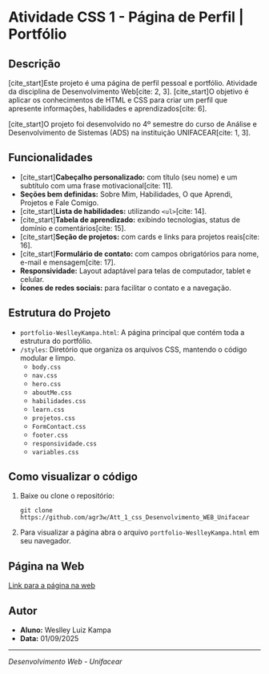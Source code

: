 # Atividade CSS 1 - Página de Perfil | Portfólio

## Descrição

[cite_start]Este projeto é uma página de perfil pessoal e portfólio. Atividade da disciplina de Desenvolvimento Web[cite: 2, 3]. [cite_start]O objetivo é aplicar os conhecimentos de HTML e CSS para criar um perfil que apresente informações, habilidades e aprendizados[cite: 6].

[cite_start]O projeto foi desenvolvido no 4º semestre do curso de Análise e Desenvolvimento de Sistemas (ADS) na instituição UNIFACEAR[cite: 1, 3].

## Funcionalidades

- [cite_start]**Cabeçalho personalizado:** com título (seu nome) e um subtítulo com uma frase motivacional[cite: 11].
- **Seções bem definidas:** Sobre Mim, Habilidades, O que Aprendi, Projetos e Fale Comigo.
- [cite_start]**Lista de habilidades:** utilizando `<ul>`[cite: 14].
- [cite_start]**Tabela de aprendizado:** exibindo tecnologias, status de domínio e comentários[cite: 15].
- [cite_start]**Seção de projetos:** com cards e links para projetos reais[cite: 16].
- [cite_start]**Formulário de contato:** com campos obrigatórios para nome, e-mail e mensagem[cite: 17].
- **Responsividade:** Layout adaptável para telas de computador, tablet e celular.
- **Ícones de redes sociais:** para facilitar o contato e a navegação.

## Estrutura do Projeto

- `portfolio-WeslleyKampa.html`: A página principal que contém toda a estrutura do portfólio.
- `/styles`: Diretório que organiza os arquivos CSS, mantendo o código modular e limpo.
    - `body.css`
    - `nav.css`
    - `hero.css`
    - `aboutMe.css`
    - `habilidades.css`
    - `learn.css`
    - `projetos.css`
    - `FormContact.css`
    - `footer.css`
    - `responsividade.css`
    - `variables.css`

## Como visualizar o código

1. Baixe ou clone o repositório:
   ```
   git clone https://github.com/agr3w/Att_1_css_Desenvolvimento_WEB_Unifacear
   ```
2. Para visualizar a página abra o arquivo `portfolio-WeslleyKampa.html` em seu navegador.

## Página na Web

[Link para a página na web](https://agr3w.github.io/Att_1_css_Desenvolvimento_WEB_Unifacear/)

## Autor

- **Aluno:** Weslley Luiz Kampa
- **Data:** 01/09/2025

---
*Desenvolvimento Web - Unifacear*
